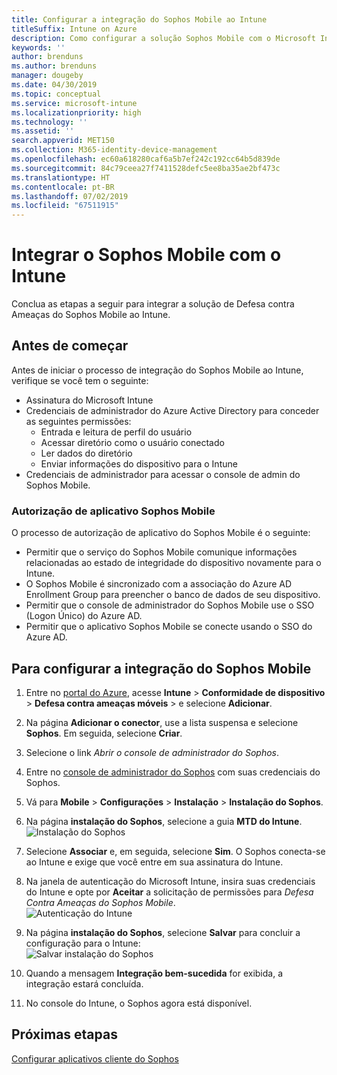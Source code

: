 ```yaml
---
title: Configurar a integração do Sophos Mobile ao Intune
titleSuffix: Intune on Azure
description: Como configurar a solução Sophos Mobile com o Microsoft Intune para controlar o acesso a dispositivo móvel para seus recursos corporativos.
keywords: ''
author: brenduns
ms.author: brenduns
manager: dougeby
ms.date: 04/30/2019
ms.topic: conceptual
ms.service: microsoft-intune
ms.localizationpriority: high
ms.technology: ''
ms.assetid: ''
search.appverid: MET150
ms.collection: M365-identity-device-management
ms.openlocfilehash: ec60a618280caf6a5b7ef242c192cc64b5d839de
ms.sourcegitcommit: 84c79ceea27f7411528defc5ee8ba35ae2bf473c
ms.translationtype: HT
ms.contentlocale: pt-BR
ms.lasthandoff: 07/02/2019
ms.locfileid: "67511915"
---
```

# <a name="integrate-sophos-mobile-with-intune"></a>Integrar o Sophos Mobile com o Intune  

Conclua as etapas a seguir para integrar a solução de Defesa contra Ameaças do Sophos Mobile ao Intune.  

## <a name="before-you-begin"></a>Antes de começar  

Antes de iniciar o processo de integração do Sophos Mobile ao Intune, verifique se você tem o seguinte:  
- Assinatura do Microsoft Intune  
- Credenciais de administrador do Azure Active Directory para conceder as seguintes permissões:  
  - Entrada e leitura de perfil do usuário  
  - Acessar diretório como o usuário conectado  
  - Ler dados do diretório  
  - Enviar informações do dispositivo para o Intune  
- Credenciais de administrador para acessar o console de admin do Sophos Mobile.  


### <a name="sophos-mobile-app-authorization"></a>Autorização de aplicativo Sophos Mobile  
  
O processo de autorização de aplicativo do Sophos Mobile é o seguinte:  
- Permitir que o serviço do Sophos Mobile comunique informações relacionadas ao estado de integridade do dispositivo novamente para o Intune.  
- O Sophos Mobile é sincronizado com a associação do Azure AD Enrollment Group para preencher o banco de dados de seu dispositivo.  
- Permitir que o console de administrador do Sophos Mobile use o SSO (Logon Único) do Azure AD.  
- Permitir que o aplicativo Sophos Mobile se conecte usando o SSO do Azure AD.  


## <a name="to-set-up-sophos-mobile-integration"></a>Para configurar a integração do Sophos Mobile  

1. Entre no [portal do Azure]( https://portal.azure.com/), acesse **Intune** > **Conformidade de dispositivo** > **Defesa contra ameaças móveis** > e selecione **Adicionar**.  
2. Na página **Adicionar o conector**, use a lista suspensa e selecione **Sophos**. Em seguida, selecione **Criar**.  
3. Selecione o link *Abrir o console de administrador do Sophos*.  
4. Entre no [console de administrador do Sophos](https://central.sophos.com/) com suas credenciais do Sophos.  
5. Vá para **Mobile** > **Configurações** > **Instalação** > **Instalação do Sophos**.  
6. Na página **instalação do Sophos**, selecione a guia **MTD do Intune**.  
   ![Instalação do Sophos](./media/sophos-mtd-connector-integration/sophos-setup.png) 
 
7. Selecione **Associar** e, em seguida, selecione **Sim**. O Sophos conecta-se ao Intune e exige que você entre em sua assinatura do Intune. 
8. Na janela de autenticação do Microsoft Intune, insira suas credenciais do Intune e opte por **Aceitar** a solicitação de permissões para *Defesa Contra Ameaças do Sophos Mobile*.  
   ![Autenticação do Intune](./media/sophos-mtd-connector-integration/intune-authentication.png)

9. Na página **instalação do Sophos**, selecione **Salvar** para concluir a configuração para o Intune:  
   ![Salvar instalação do Sophos](./media/sophos-mtd-connector-integration/save-sophos-configuration.png)  

1. Quando a mensagem **Integração bem-sucedida** for exibida, a integração estará concluída.  
1. No console do Intune, o Sophos agora está disponível.  


## <a name="next-steps"></a>Próximas etapas  
[Configurar aplicativos cliente do Sophos](mtd-apps-ios-app-configuration-policy-add-assign.md)
